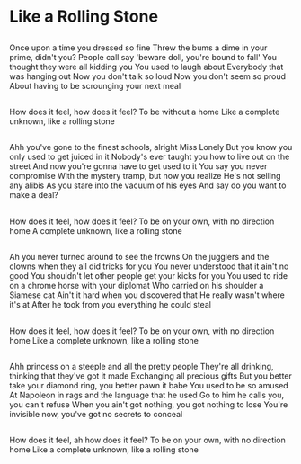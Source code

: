# Like a Rolling Stone

##
Once upon a time you dressed so fine
Threw the bums a dime in your prime, didn't you?
People call say 'beware doll, you're bound to fall'
You thought they were all kidding you
You used to laugh about
Everybody that was hanging out
Now you don't talk so loud
Now you don't seem so proud
About having to be scrounging your next meal

##
How does it feel, how does it feel?
To be without a home
Like a complete unknown, like a rolling stone

##
Ahh you've gone to the finest schools, alright Miss Lonely
But you know you only used to get juiced in it
Nobody's ever taught you how to live out on the street
And now you're gonna have to get used to it
You say you never compromise
With the mystery tramp, but now you realize
He's not selling any alibis
As you stare into the vacuum of his eyes
And say do you want to make a deal?

##
How does it feel, how does it feel?
To be on your own, with no direction home
A complete unknown, like a rolling stone

##
Ah you never turned around to see the frowns
On the jugglers and the clowns when they all did tricks for you
You never understood that it ain't no good
You shouldn't let other people get your kicks for you
You used to ride on a chrome horse with your diplomat
Who carried on his shoulder a Siamese cat
Ain't it hard when you discovered that
He really wasn't where it's at
After he took from you everything he could steal

##
How does it feel, how does it feel?
To be on your own, with no direction home
Like a complete unknown, like a rolling stone

##
Ahh princess on a steeple and all the pretty people
They're all drinking, thinking that they've got it made
Exchanging all precious gifts
But you better take your diamond ring, you better pawn it babe
You used to be so amused
At Napoleon in rags and the language that he used
Go to him he calls you, you can't refuse
When you ain't got nothing, you got nothing to lose
You're invisible now, you've got no secrets to conceal

##
How does it feel, ah how does it feel?
To be on your own, with no direction home
Like a complete unknown, like a rolling stone
